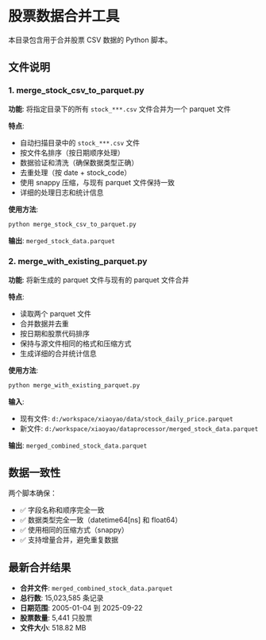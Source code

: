 # 股票数据合并工具

本目录包含用于合并股票 CSV 数据的 Python 脚本。

## 文件说明

### 1. merge_stock_csv_to_parquet.py
**功能**: 将指定目录下的所有 `stock_***.csv` 文件合并为一个 parquet 文件

**特点**:
- 自动扫描目录中的 `stock_***.csv` 文件
- 按文件名排序（按日期顺序处理）
- 数据验证和清洗（确保数据类型正确）
- 去重处理（按 date + stock_code）
- 使用 snappy 压缩，与现有 parquet 文件保持一致
- 详细的处理日志和统计信息

**使用方法**:
```bash
python merge_stock_csv_to_parquet.py
```

**输出**: `merged_stock_data.parquet`

### 2. merge_with_existing_parquet.py
**功能**: 将新生成的 parquet 文件与现有的 parquet 文件合并

**特点**:
- 读取两个 parquet 文件
- 合并数据并去重
- 按日期和股票代码排序
- 保持与源文件相同的格式和压缩方式
- 生成详细的合并统计信息

**使用方法**:
```bash
python merge_with_existing_parquet.py
```

**输入**:
- 现有文件: `d:/workspace/xiaoyao/data/stock_daily_price.parquet`
- 新文件: `d:/workspace/xiaoyao/dataprocessor/merged_stock_data.parquet`

**输出**: `merged_combined_stock_data.parquet`

## 数据一致性

两个脚本确保：
- ✅ 字段名称和顺序完全一致
- ✅ 数据类型完全一致（datetime64[ns] 和 float64）
- ✅ 使用相同的压缩方式（snappy）
- ✅ 支持增量合并，避免重复数据

## 最新合并结果

- **合并文件**: `merged_combined_stock_data.parquet`
- **总行数**: 15,023,585 条记录
- **日期范围**: 2005-01-04 到 2025-09-22
- **股票数量**: 5,441 只股票
- **文件大小**: 518.82 MB